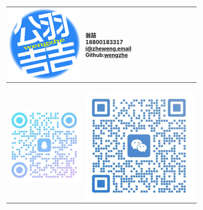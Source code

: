 | ![](公羽吉吉.png) | 翁喆<br>18800183317<br>[i@zheweng.email](mailto:i@zheweng.email)<br>Github:[wengzhe](https://github.com/wengzhe) |
| ----------------: | :---------------- |
| ![](empty.png)    | ![](empty.png)    |
| ![](QQ.jpg)       | ![](微信.jpg)     |
